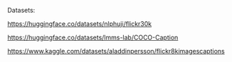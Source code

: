 Datasets:

https://huggingface.co/datasets/nlphuji/flickr30k

https://huggingface.co/datasets/lmms-lab/COCO-Caption

https://www.kaggle.com/datasets/aladdinpersson/flickr8kimagescaptions
